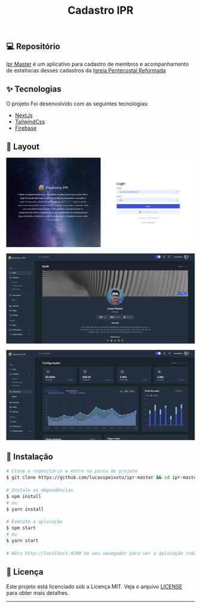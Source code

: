 <h1 align="center">
   Cadastro IPR
</h1>

<br>

## 💻 Repositório

[Ipr Master](https://github.com/lucasspeixoto/igrejapentecostalreformada-ui) é um aplicativo para cadastro de membros e acompanhamento de estatiscas desses cadastros da [Igreja Pentecostal Reformada](https://igrejapentecostalreformada.vercel.app/)

## ✨ Tecnologias

O projeto Foi desenvolvido com as seguintes tecnologias:

- [NextJs](https://nextjs.org/)
- [TailwindCss](https://tailwindcss.com/)
- [Firebase](https://firebase.google.com/)

## 🔖 Layout

<!-- ![caption](src/assets/presentation.gif) -->

![interface](public/images/layout.png 'Layout Atual')

![interface](public/images/layout2.png 'Layout Atual')

![interface](public/images/layout3.png 'Layout Atual')

## 🚀 Instalação

```bash
# Clone o repositório e entre na pasta do projeto
$ git clone https://github.com/lucasspeixoto/ipr-master && cd ipr-master

# Instale as dependências
$ npm install
# ou
$ yarn install

# Execute a aplicação
$ npm start
# ou
$ yarn start

# Abra http://localhost:4200 no seu navegador para ver a aplicação rodando!
```

## 📝 Licença

Este projeto está licenciado sob a Licença MIT. Veja o arquivo [LICENSE](https://opensource.org/licenses/MIT) para obter mais detalhes.

---